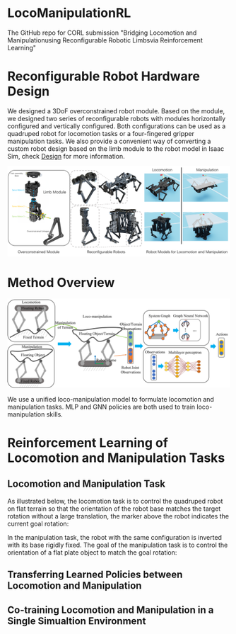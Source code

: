 # LocoManipulationRL
The GitHub repo for CORL submission "Bridging Locomotion and Manipulationusing Reconfigurable Robotic Limbsvia Reinforcement Learning"

# Reconfigurable Robot Hardware Design
We designed a 3DoF overconstrained robot module. Based on the module, we designed two series of reconfigurable robots with modules horizontally configured and vertically configured. Both configurations can be used as a quadruped robot for locomotion tasks or a four-fingered gripper manipulation tasks. We also provide a convenient way of converting a custom robot design based on the limb module to the robot model in Isaac Sim, check [Design](Design/) for more information.

![robot_design_overview](assets/robot_model_overview.png)

# Method Overview

![method_overview](assets/method_overview.png)

We use a unified loco-manipulation model to formulate locomotion and manipulation tasks. MLP and GNN policies are both used to train loco-manipulation skills.

# Reinforcement Learning of Locomotion and Manipulation Tasks

## Locomotion and Manipulation Task

As illustrated below, the locomotion task is to control the quadruped robot on flat terrain so that the orientation of the robot base matches the target rotation without a large translation, the marker above the robot indicates the current goal rotation:

In the manipulation task, the robot with the same configuration is inverted with its base rigidly fixed. The goal of the manipulation task is to control the orientation of a flat plate object to match the goal rotation:

## Transferring Learned Policies between Locomotion and Manipulation

## Co-training Locomotion and Manipulation in a Single Simualtion Environment

